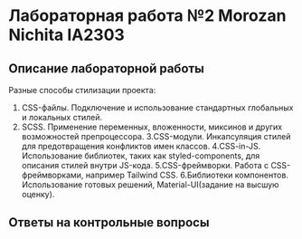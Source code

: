 
# Лабораторная работа №2 Morozan Nichita IA2303

## Описание лабораторной работы
  Разные способы стилизации проекта:  
1. CSS-файлы. Подключение и использование стандартных глобальных и локальных стилей.
2. SCSS. Применение переменных, вложенности, миксинов и других возможностей препроцессора.
3.CSS-модули. Инкапсуляция стилей для предотвращения конфликтов имен классов.
4.CSS-in-JS. Использование библиотек, таких как styled-components, для описания стилей внутри JS-кода.
5.CSS-фреймворки. Работа с CSS-фреймворками, например Tailwind CSS.
6.Библиотеки компонентов. Использование готовых решений, Material-UI(задание на высшую оценку).

## Ответы на контрольные вопросы
  
 
